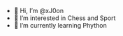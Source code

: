 - 👋 Hi, I’m @xJ0on
- 👀 I’m interested in Chess and Sport
- 🌱 I’m currently learning Phython

<!---
xJ0on/xJ0on is a ✨ special ✨ repository because its `README.md` (this file) appears on your GitHub profile.
You can click the Preview link to take a look at your changes.
--->
